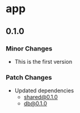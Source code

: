 # app

## 0.1.0

### Minor Changes

- This is the first version

### Patch Changes

- Updated dependencies
  - shared@0.1.0
  - db@0.1.0
